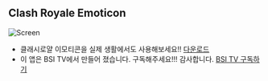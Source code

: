 ## Clash Royale Emoticon

![Screen](https://bsitv.github.io/clashemoticon/screen.png)

* 클래시로얄 이모티콘을 실제 생활에서도 사용해보세요!!
[다운로드](https://bsitv.github.io/clashemoticon/emoticon.apk)
* 이 앱은 BSI TV에서 만들어 졌습니다. 구독해주세요!!! 감사합니다.
[BSI TV 구독하기](https://www.youtube.com/channel/UCOLzKrg9PnyYlVmjSXGlMcg?sub_confirmation=1 )

